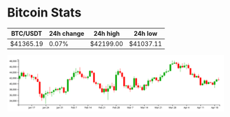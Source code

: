 # Bitcoin Stats

BTC/USDT|24h change|24h high|24h low|
|---|---|---|---|
|$41365.19|0.07%|$42199.00|$41037.11|

<img src="./chart.svg">
